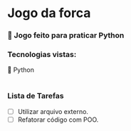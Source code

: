 <h1> Jogo da forca </h1>
<h3>📌 Jogo feito para praticar Python</h3>
<h3>Tecnologias vistas:</h3>
💚 Python
<br>
<br>
<h3>Lista de Tarefas</h3>

- [ ] Utilizar arquivo externo.
- [ ] Refatorar código com POO.
